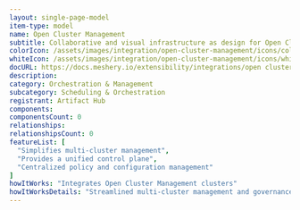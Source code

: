 ```yaml
---
layout: single-page-model
item-type: model
name: Open Cluster Management
subtitle: Collaborative and visual infrastructure as design for Open Cluster Management
colorIcon: /assets/images/integration/open-cluster-management/icons/color/open-cluster-management-color.svg
whiteIcon: /assets/images/integration/open-cluster-management/icons/white/open-cluster-management-white.svg
docURL: https://docs.meshery.io/extensibility/integrations/open cluster management
description: 
category: Orchestration & Management
subcategory: Scheduling & Orchestration
registrant: Artifact Hub
components: 
componentsCount: 0
relationships: 
relationshipsCount: 0
featureList: [
  "Simplifies multi-cluster management",
  "Provides a unified control plane",
  "Centralized policy and configuration management"
]
howItWorks: "Integrates Open Cluster Management clusters"
howItWorksDetails: "Streamlined multi-cluster management and governance"
---
```

